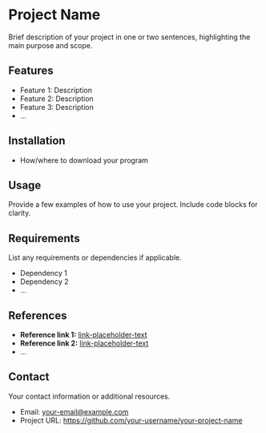 # Project Name

Brief description of your project in one or two sentences, highlighting the main purpose and scope.

## Features

- Feature 1: Description
- Feature 2: Description
- Feature 3: Description
- ...

## Installation

- How/where to download your program

## Usage

Provide a few examples of how to use your project. Include code blocks for clarity.

## Requirements

List any requirements or dependencies if applicable.

- Dependency 1
- Dependency 2
- ...

## References

- **Reference link 1:** [link-placeholder-text](link-placeholder)
- **Reference link 2:** [link-placeholder-text](link-placeholder)
- ...

## Contact

Your contact information or additional resources.

- Email: your-email@example.com
- Project URL: https://github.com/your-username/your-project-name
